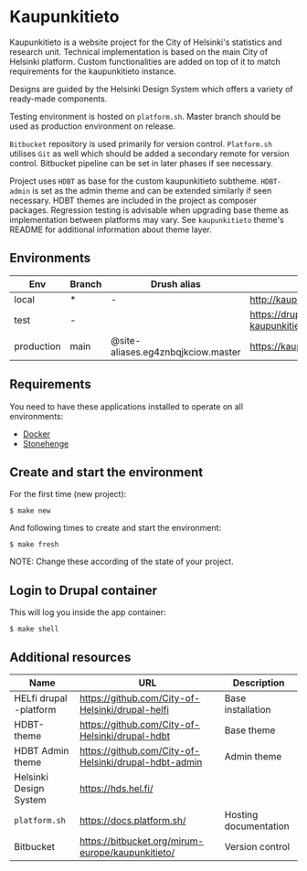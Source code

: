 # Kaupunkitieto

Kaupunkitieto is a website project for the City of Helsinki's statistics and research unit.
Technical implementation is based on the main City of Helsinki platform.
Custom functionalities are added on top of it to match requirements for the kaupunkitieto instance.

Designs are guided by the Helsinki Design System which offers a variety of ready-made components.

Testing environment is hosted on `platform.sh`. Master branch should be used as production environment on release.

`Bitbucket` repository is used primarily for version control.
`Platform.sh` utilises `Git` as well which should be added a secondary remote for version control.
Bitbucket pipeline can be set in later phases if see necessary.

Project uses `HDBT` as base for the custom kaupunkitieto subtheme.
`HDBT-admin` is set as the admin theme and can be extended similarly if seen necessary.
HDBT themes are included in the project as composer packages.
Regression testing is advisable when upgrading base theme as implementation between platforms may vary.
See `kaupunkitieto` theme's README for additional information about theme layer.

## Environments

Env | Branch | Drush alias | URL
--- |--------| ----------- | ---
local | *      | - | http://kaupunkitieto.docker.sh/
test   | -      |      | https://drupal-kaupunkitieto.test.hel.ninja/
production   | main   | @site-aliases.eg4znbqjkciow.master | https://kaupunkitieto.hel.fi

## Requirements

You need to have these applications installed to operate on all environments:

- [Docker](https://github.com/druidfi/guidelines/blob/master/docs/docker.md)
- [Stonehenge](https://github.com/druidfi/stonehenge)

## Create and start the environment

For the first time (new project):

``
$ make new
``

And following times to create and start the environment:

``
$ make fresh
``

NOTE: Change these according of the state of your project.

## Login to Drupal container

This will log you inside the app container:

```
$ make shell
```

## Additional resources
| Name | URL | Description |
| --- | --- | --- |
HELfi drupal -platform | https://github.com/City-of-Helsinki/drupal-helfi | Base installation
HDBT-theme | https://github.com/City-of-Helsinki/drupal-hdbt | Base theme
HDBT Admin theme | https://github.com/City-of-Helsinki/drupal-hdbt-admin | Admin theme
Helsinki Design System | https://hds.hel.fi/ |
`platform.sh` | https://docs.platform.sh/ | Hosting documentation
Bitbucket | https://bitbucket.org/mirum-europe/kaupunkitieto/ | Version control
